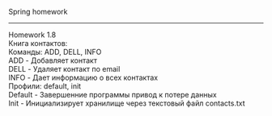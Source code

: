 Spring homework
<hr>
Homework 1.8 <br>
Книга контактов: <br>
Команды: ADD, DELL, INFO <br>
ADD - Добавляет контакт <br>
DELL - Удаляет контакт по email <br>
INFO - Дает информацию о всех контактах <br>
Профили: default, init <br>
Default - Завершенние программы привод к потере данных <br>
Init - Инициализирует хранилище через текстовый файл contacts.txt
